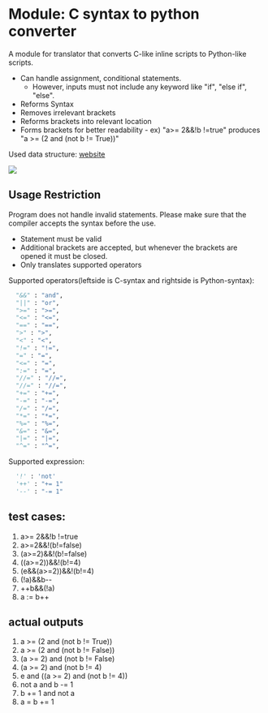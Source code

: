 # Module: C syntax to python converter
A module for translator that converts C-like inline scripts to Python-like scripts.

- Can handle assignment, conditional statements.
  - However, inputs must not include any keyword like "if", "else if", "else".
- Reforms Syntax
- Removes irrelevant brackets
- Reforms brackets into relevant location
- Forms brackets for better readability - ex) "a>= 2&&!b !=true" produces "a >= (2 and (not b != True))"

Used data structure: [website](https://cap.ecn.purdue.edu/compilers/project/step1/)

[<img src="https://cap.ecn.purdue.edu/compilers/project/step1/parsetree.png">](https://cap.ecn.purdue.edu)

## Usage Restriction
Program does not handle invalid statements. Please make sure that the compiler accepts the syntax before the use.
- Statement must be valid
- Additional brackets are accepted, but whenever the brackets are opened it must be closed.
- Only translates supported operators

Supported operators(leftside is C-syntax and rightside is Python-syntax):
```py
  "&&" : "and",
  "||" : "or",
  ">=" : ">=",
  "<=" : "<=",
  "==" : "==",
  ">" : ">",
  "<" : "<",
  "!=" : "!=",
  "=" : "=",
  "<=" : "=",
  ":=" : "=",
  "//=" : "//=",
  "//=" : "//=",
  "+=" : "+=",
  "-=" : "-=",
  "/=" : "/=",
  "*=" : "*=",
  "%=" : "%=",
  "&=" : "&=",
  "|=" : "|=",
  "^=" : "^=",
 ```

Supported expression:
```py
  '!' : 'not'
  '++' : "+= 1"
  '--' : "-= 1"
```

## test cases:
1. a>= 2&&!b !=true
2. a>=2&&!(b!=false)
3. (a>=2)&&!(b!=false)
4. ((a>=2))&&!(b!=4)
5. (e&&(a>=2))&&!(b!=4)
6. (!a)&&b--
7. ++b&&(!a)
8. a := b++

## actual outputs
1. a >= (2 and (not b != True))
2. a >= (2 and (not b != False))
3. (a >= 2) and (not b != False)
4. (a >= 2) and (not b != 4)
5. e and ((a >= 2) and (not b != 4))
6. not a and b -= 1
7. b += 1 and not a
8. a = b += 1
